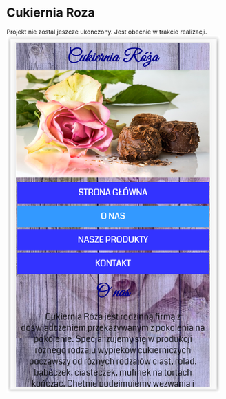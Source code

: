 # Cukiernia Roza

 
Projekt nie zostal jeszcze ukonczony. Jest obecnie w trakcie realizacji.
![strona cukiernii](cukiernia-roza/Cukiernia.png "cukiernia")